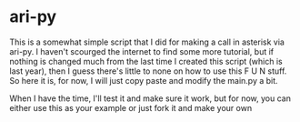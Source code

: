 # ari-py

This is a somewhat simple script that I did for making a call in asterisk via ari-py. I haven't scourged the internet to find some
more tutorial, but if nothing is changed much from the last time I created this script (which is last year), then I guess there's little
to none on how to use this F U N stuff. So here it is, for now, I will just copy paste and modify the main.py a bit.

When I have the time, I'll test it and make sure it work, but for now, you can either use this as your example or just fork it and 
make your own
